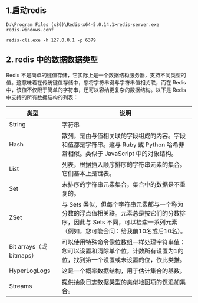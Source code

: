 ## 1.启动redis

```
D:\Program Files (x86)\Redis-x64-5.0.14.1>redis-server.exe redis.windows.conf
```

```
redis-cli.exe -h 127.0.0.1 -p 6379
```

## 2. redis 中的数据数据类型

Redis 不是简单的键值存储，它实际上是一个数据结构服务器，支持不同类型的值。这意味着在传统键值存储中，您将字符串键与字符串值相关联，而在 Redis 中，该值不仅限于简单的字符串，还可以容纳更复杂的数据结构。以下是 Redis 中支持的所有数据结构的列表：

| 类型                     | 说明                                                         |
| ------------------------ | ------------------------------------------------------------ |
| String                   | 字符串                                                       |
| Hash                     | 散列，是由与值相关联的字段组成的内容。字段和值都是字符串。这与 Ruby 或 Python 哈希非常相似。类似于 JavaScript 中的对象结构。 |
| List                     | 列表，根据插入顺序排序的字符串元素的集合。它们基本上是链表。 |
| Set                      | 未排序的字符串元素集合，集合中的数据是不重复的。             |
| ZSet                     | 与 Sets 类似，但每个字符串元素都与一个称为分数的浮点值相关联。元素总是按它们的分数排序，因此与 Sets 不同，可以检索一系列元素（例如，您可能会问：给我前10名或后10名）。 |
| Bit arrays（或 bitmaps） | 可以使用特殊命令像位数组一样处理字符串值：您可以设置和清除单个位，计数所有设置为1的位，找到第一个设置或未设置的位，依此类推。 |
| HyperLogLogs             | 这是一个概率数据结构，用于估计集合的基数。                   |
| Streams                  | 提供抽象日志数据类型的类似地图项的仅追加集合。               |